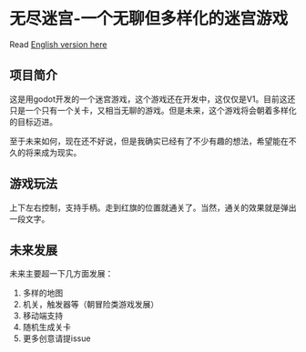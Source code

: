 # 无尽迷宫-一个无聊但多样化的迷宫游戏

Read [English version here](README_en.md)

## 项目简介

这是用godot开发的一个迷宫游戏，这个游戏还在开发中，这仅仅是V1。目前这还只是一个只有一个关卡，又相当无聊的游戏。但是未来，这个游戏将会朝着多样化的目标迈进。

至于未来如何，现在还不好说，但是我确实已经有了不少有趣的想法，希望能在不久的将来成为现实。

## 游戏玩法

上下左右控制，支持手柄。走到红旗的位置就通关了。当然，通关的效果就是弹出一段文字。

## 未来发展

未来主要超一下几方面发展：

1. 多样的地图
2. 机关，触发器等（朝冒险类游戏发展）
3. 移动端支持
4. 随机生成关卡
5. 更多创意请提issue
